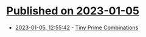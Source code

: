 # [Published on 2023-01-05](index.md)

* [2023-01-05, 12:55:42](https://news.ycombinator.com/item?id=34259001) - [Tiny Prime Combinations](http://wvsant.blogspot.com/2022/12/tiny-prime-combinations.html)
